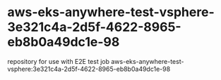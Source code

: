 # aws-eks-anywhere-test-vsphere-3e321c4a-2d5f-4622-8965-eb8b0a49dc1e-98
repository for use with E2E test job aws-eks-anywhere-test-vsphere:3e321c4a-2d5f-4622-8965-eb8b0a49dc1e-98

